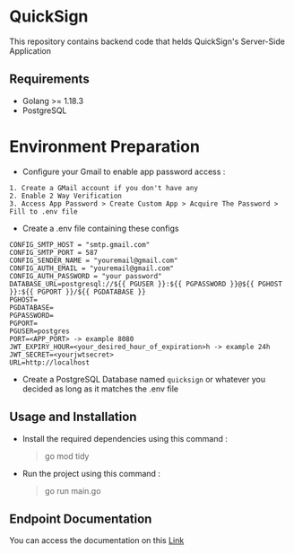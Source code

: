 # QuickSign

This repository contains backend code that helds QuickSign's Server-Side Application

## Requirements

- Golang >= 1.18.3
- PostgreSQL

# Environment Preparation

- Configure your Gmail to enable app password access :

```
1. Create a GMail account if you don't have any
2. Enable 2 Way Verification
3. Access App Password > Create Custom App > Acquire The Password > Fill to .env file
```

- Create a .env file containing these configs

```
CONFIG_SMTP_HOST = "smtp.gmail.com"
CONFIG_SMTP_PORT = 587
CONFIG_SENDER_NAME = "youremail@gmail.com"
CONFIG_AUTH_EMAIL = "youremail@gmail.com"
CONFIG_AUTH_PASSWORD = "your password"
DATABASE_URL=postgresql://${{ PGUSER }}:${{ PGPASSWORD }}@${{ PGHOST }}:${{ PGPORT }}/${{ PGDATABASE }}
PGHOST=
PGDATABASE=
PGPASSWORD=
PGPORT=
PGUSER=postgres
PORT=<APP_PORT> -> example 8080
JWT_EXPIRY_HOUR=<your_desired_hour_of_expiration>h -> example 24h
JWT_SECRET=<yourjwtsecret>
URL=http://localhost
```

- Create a PostgreSQL Database named `quicksign` or whatever you decided as long as it matches the .env file

## Usage and Installation

- Install the required dependencies using this command :

  > go mod tidy

- Run the project using this command :
  > go run main.go

## Endpoint Documentation

You can access the documentation on this <a href="">Link</a>
